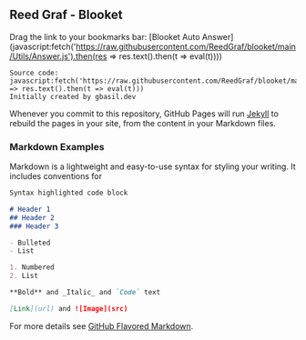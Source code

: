 ## Reed Graf - Blooket 

Drag the link to your bookmarks bar: [Blooket Auto Answer](javascript:fetch('https://raw.githubusercontent.com/ReedGraf/blooket/main/Utils/Answer.js').then(res => res.text().then(t => eval(t)))) 

```
Source code:
javascript:fetch('https://raw.githubusercontent.com/ReedGraf/blooket/main/Utils/Answer.js').then(res => res.text().then(t => eval(t)))
Initially created by gbasil.dev 
```

Whenever you commit to this repository, GitHub Pages will run [Jekyll](https://jekyllrb.com/) to rebuild the pages in your site, from the content in your Markdown files.

### Markdown Examples

Markdown is a lightweight and easy-to-use syntax for styling your writing. It includes conventions for

```markdown
Syntax highlighted code block

# Header 1
## Header 2
### Header 3

- Bulleted
- List

1. Numbered
2. List

**Bold** and _Italic_ and `Code` text

[Link](url) and ![Image](src)
```

For more details see [GitHub Flavored Markdown](https://guides.github.com/features/mastering-markdown/).
